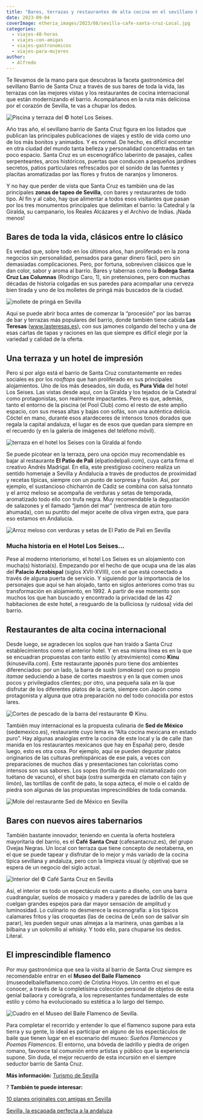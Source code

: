 ```yaml
---
title: "Bares, terrazas y restaurantes de alta cocina en el sevillano Barrio de Santa Cruz"
date: 2023-09-04
coverImage: etheria_images/2023/08/sevilla-cafe-santa-cruz-Local.jpg
categories: 
  - viajes-48-horas
  - viajes-con-amigas
  - viajes-gastronomicos
  - viajes-para-mujeres
author: 
  - Alfredo
---
```


Te llevamos de la mano para que descubras la faceta gastronómica del sevillano Barrio de 
Santa Cruz a través de sus bares de toda la vida, las terrazas con las mejores vistas y 
los restaurantes de cocina internacional que están modernizando el barrio. Acompáñanos 
en la ruta más deliciosa por el corazón de Sevilla, te vas a chupar los dedos. 

![Piscina y terraza del © hotel Los Seises.](etheria_images/2023/08/sevilla-santa-cruz-hotel-seises-piscina.jpg "Piscina y terraza del © hotel Los Seises.")

Año tras año, el sevillano barrio de Santa Cruz figura en los listados que publican las 
principales publicaciones de viajes y estilo de vida como uno de los más bonitos y 
animados. Y es normal. De hecho, es difícil encontrar en otra ciudad del mundo tanta 
belleza y personalidad concentradas en tan poco espacio. Santa Cruz es un escenográfico 
laberinto de pasajes, calles serpenteantes, arcos históricos, puertas que conducen a 
pequeños jardines secretos, patios particulares refrescados por el sonido de las fuentes 
y placitas aromatizadas por las flores y frutos de naranjos y limoneros. 

Y no hay que perder de vista que Santa Cruz es también una de las principales **zonas de 
tapeo de Sevilla**, con bares y restaurantes de todo tipo. Al fin y al cabo, hay que 
alimentar a todos esos visitantes que pasan por los tres monumentos principales que 
delimitan el barrio: la Catedral y la Giralda, su campanario, los Reales Alcázares y el 
Archivo de Indias. ¡Nada menos! 

## Bares de toda la vida, clásicos entre lo clásico

Es verdad que, sobre todo en los últimos años, han proliferado en la zona negocios sin 
personalidad, pensados para ganar dinero fácil, pero sin demasiadas complicaciones. 
Pero, por fortuna, sobreviven clásicos que le dan color, sabor y aroma al barrio. Bares 
y tabernas como la **Bodega Santa Cruz Las Columnas** (Rodrigo Caro, 1), sin 
pretensiones, pero con muchas décadas de historia colgadas en sus paredes para acompañar 
una cerveza bien tirada y uno de los molletes de pringá más buscados de la ciudad. 

![mollete de pringá en Sevilla](etheria_images/2023/08/sevilla-santa-cruz-Mollete-Bodega-Santa-Cruz.jpg "Mollete de pringá, un clásico de © Santa Cruz Las Columnas.")

Aquí se puede abrir boca antes de comenzar la “procesión” por las barras de bar y 
terrazas más populares del barrio, donde también tiene cabida **Las Teresas** 
(www.lasteresas.es), con sus jamones colgando del techo y una de esas cartas de tapas y 
raciones en las que siempre es difícil elegir por la variedad y calidad de la oferta. 

## Una terraza y un hotel de impresión

Pero si por algo está el barrio de Santa Cruz constantemente en redes sociales es por 
los _rooftops_ que han proliferado en sus principales alojamientos. Uno de los más 
deseados, sin duda, es **Pura Vida** del hotel Los Seises. Las vistas desde aquí, con la 
Giralda y los tejados de la Catedral como protagonistas, son realmente impactantes. Pero 
es que, además, tanto el entorno de la piscina (el Pool Club) como el resto de este 
amplio espacio, con sus mesas altas y bajas con sofás, son una auténtica delicia. Cóctel 
en mano, durante esos atardeceres de intensos tonos dorados que regala la capital 
andaluza, el lugar es de esos que quedan para siempre en el recuerdo (y en la galería de 
imágenes del teléfono móvil). 

![terraza en el hotel los Seises con la Giralda al fondo](etheria_images/2023/08/bares-santa-cruz-sevilla-pura-vida.jpg "Pura Vida, la animada terraza en lo alto del © Hotel Los Seises.")

Se puede picotear en la terraza, pero una opción muy recomendable es bajar al 
restaurante **El Patio de Pali** (elpatiodelpali.com), cuya carta firma el creativo 
Andrés Madrigal. En ella, este prestigioso cocinero realiza un sentido homenaje a 
Sevilla y Andalucía a través de productos de proximidad y recetas típicas, siempre con 
un punto de sorpresa y fusión. Así, por ejemplo, el sustancioso chicharrón de Cádiz se 
combina con salsa tonnato y el arroz meloso se acompaña de verduras y setas de 
temporada, aromatizado todo ello con trufa negra. Muy recomendable la degustación de 
salazones y el llamado “jamón del mar” (ventresca de atún toro ahumada), con su puntito 
del mejor aceite de oliva virgen extra, que para eso estamos en Andalucía. 

![Arroz meloso con verduras y setas de El Patio de Pali en Sevilla](etheria_images/2023/08/santa-cruz-sevilla-EL-PATIO-DEL-PALI-arroz.jpg "Arroz meloso con verduras y setas de © El Patio de Pali.")

### Mucha historia en el Hotel Los Seises...

Pese al moderno interiorismo, el hotel Los Seises es un alojamiento con mucha(s) 
historia(s). Empezando por el hecho de que ocupa una de las alas del **Palacio 
Arzobispal** (siglos XVII-XVIII), con el que está conectado a través de alguna puerta de 
servicio. Y siguiendo por la importancia de los personajes que aquí se han alojado, 
tanto en siglos anteriores como tras su transformación en alojamiento, en 1992. A partir 
de ese momento son muchos los que han buscado y encontrado la privacidad de las 42 
habitaciones de este hotel, a resguardo de la bulliciosa (y ruidosa) vida del barrio. 

## Restaurantes de alta cocina internacional

Desde luego, se agradecen los soplos que han traído a Santa Cruz establecimientos como 
el anterior hotel. Y en esa misma línea es en la que se encuadran propuestas con tanto 
estilo (y atrevimiento) como **Kinu** (kinusevilla.com). Este restaurante japonés puro 
tiene dos ambientes diferenciados: por un lado, la barra de sushi (_omakase_) con su 
propio _itamae_ seduciendo a base de cortes maestros y en la que comen unos pocos y 
privilegiados clientes; por otro, una pequeña sala en la que disfrutar de los diferentes 
platos de la carta, siempre con Japón como protagonista y alguna que otra preparación no 
del todo conocida por estos lares. 

![Cortes de pescado de la barra del restaurante © Kinu.](etheria_images/2023/08/sevilla-santa-cruz-restaurante-Kinu.jpg "Cortes de pescado de la barra del restaurante © Kinu.")

También muy internacional es la propuesta culinaria de **Sed de México** 
(sedemexico.es), restaurante cuyo lema es “Alta cocina mexicana en estado puro”. Hay 
algunas analogías entre la cocina de este local y la de calle (tan manida en los 
restaurantes mexicanos que hay en España) pero, desde luego, esto es otra cosa. Por 
ejemplo, aquí se pueden degustar platos originarios de las culturas prehispánicas de ese 
país, a veces con preparaciones de muchos días y presentaciones tan coloristas como 
intensos son sus sabores. Los sopes (tortilla de maíz mixtamalizado con tuétano de 
vacuno), el shot baja (ostra sumergida en clamato con tajín y limón), las tortillas de 
confit de pato, la sopa azteca, el mole o el caldo de piedra son algunas de las 
propuestas imprescindibles de toda comanda. 

![Mole del restaurante  Sed de México en Sevilla](etheria_images/2023/08/sevilla-santa-cruz-sed-de-mexico-Mole.jpg "Mole de © Sed de México.")

## Bares con nuevos aires tabernarios

También bastante innovador, teniendo en cuenta la oferta hostelera mayoritaria del 
barrio, es el **Café Santa Cruz** (cafesantacruz.es), del grupo Ovejas Negras. Un local 
con terraza que tiene concepto de neotaberna, en el que se puede tapear y disfrutar de 
lo mejor y más variado de la cocina típica sevillana y andaluza, pero con la limpieza 
visual (y objetiva) que se espera de un negocio del siglo actual. 

![Interior del © Café Santa Cruz en Sevilla](etheria_images/2023/08/sevilla-cafe-santa-cruz-Local.jpg "Interior del © Café Santa Cruz.")

Así, el interior es todo un espectáculo en cuanto a diseño, con una barra cuadrangular, 
suelos de mosaico y madera y paredes de ladrillo de las que cuelgan grandes espejos para 
dar mayor sensación de amplitud y luminosidad. Lo culinario no desmerece la 
escenografía: a los típicos calamares fritos y las croquetas (las de cecina de León son 
de salivar sin parar), les pueden seguir unas almejas a la marinera, unas gambas a la 
bilbaína y un solomillo al whisky. Y todo ello, para chuparse los dedos. Literal. 

## El imprescindible flamenco

Por muy gastronómica que sea la visita al barrio de Santa Cruz siempre es recomendable 
entrar en el **Museo del Baile Flamenco** (museodelbaileflamenco.com) de Cristina Hoyos. 
Un centro en el que conocer, a través de la completísima colección personal de objetos 
de esta genial bailaora y coreógrafa, a los representantes fundamentales de este estilo 
y cómo ha evolucionado su estética a lo largo del tiempo. 

![Cuadro en el Museo del Baile Flamenco de Sevilla.](etheria_images/2023/08/sevilla-museo-flamenco-Sergio-Cruz.jpg "Cuadro en el © Museo del Baile Flamenco de Sevilla.")

Para completar el recorrido y entender lo que el flamenco supone para esta tierra y su 
gente, lo ideal es participar en alguno de los espectáculos de baile que tienen lugar en 
el escenario del museo: _Sueños Flamencos_ y _Poemas Flamencos_. El entorno, una bóveda 
de ladrillo y piedra de origen romano, favorece tal comunión entre artistas y público 
que la experiencia supone. Sin duda, el mejor recuerdo de esta incursión en el siempre 
seductor barrio de Santa Cruz. 

**Más información:** [Turismo de Sevilla](https://visitasevilla.es) 

? **También te puede interesar:** 

[10 planes originales con amigas en 
Sevilla](https://etheriamagazine.com/2020/09/28/10-mejores-planes-en-sevilla-con-amigas-o-pareja/) 

[Sevilla, la escapada perfecta a la 
andaluza](https://etheriamagazine.com/2019/02/04/viajar-con-amigas-sevilla/)
